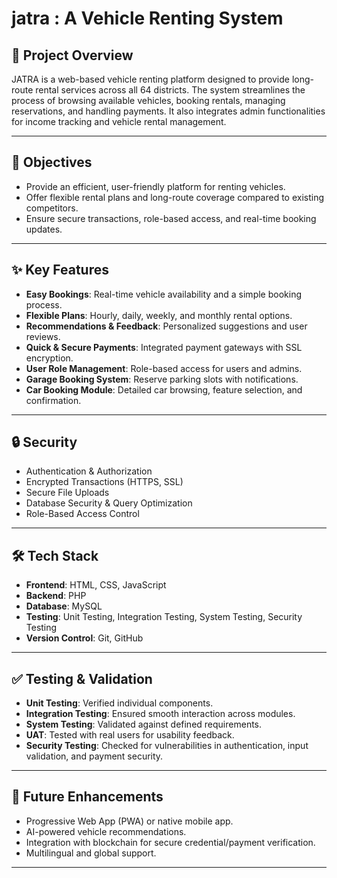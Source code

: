 # jatra : A Vehicle Renting System


## 📌 Project Overview
JATRA is a web-based vehicle renting platform designed to provide long-route rental services across all 64 districts. The system streamlines the process of browsing available vehicles, booking rentals, managing reservations, and handling payments. It also integrates admin functionalities for income tracking and vehicle rental management.

---

## 🎯 Objectives
- Provide an efficient, user-friendly platform for renting vehicles.  
- Offer flexible rental plans and long-route coverage compared to existing competitors.  
- Ensure secure transactions, role-based access, and real-time booking updates.  

---

## ✨ Key Features
- **Easy Bookings**: Real-time vehicle availability and a simple booking process.  
- **Flexible Plans**: Hourly, daily, weekly, and monthly rental options.  
- **Recommendations & Feedback**: Personalized suggestions and user reviews.  
- **Quick & Secure Payments**: Integrated payment gateways with SSL encryption.  
- **User Role Management**: Role-based access for users and admins.  
- **Garage Booking System**: Reserve parking slots with notifications.  
- **Car Booking Module**: Detailed car browsing, feature selection, and confirmation.  

---

## 🔒 Security
- Authentication & Authorization  
- Encrypted Transactions (HTTPS, SSL)  
- Secure File Uploads  
- Database Security & Query Optimization  
- Role-Based Access Control  

---

## 🛠️ Tech Stack
- **Frontend**: HTML, CSS, JavaScript 
- **Backend**: PHP
- **Database**: MySQL 
- **Testing**: Unit Testing, Integration Testing, System Testing, Security Testing  
- **Version Control**: Git, GitHub  

---

## ✅ Testing & Validation
- **Unit Testing**: Verified individual components.  
- **Integration Testing**: Ensured smooth interaction across modules.  
- **System Testing**: Validated against defined requirements.  
- **UAT**: Tested with real users for usability feedback.  
- **Security Testing**: Checked for vulnerabilities in authentication, input validation, and payment security.  

---

## 🚀 Future Enhancements
- Progressive Web App (PWA) or native mobile app.  
- AI-powered vehicle recommendations.  
- Integration with blockchain for secure credential/payment verification.  
- Multilingual and global support.  

---
